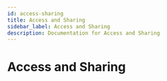 ```yaml
---
id: access-sharing
title: Access and Sharing
sidebar_label: Access and Sharing
description: Documentation for Access and Sharing
---
```


# Access and Sharing
